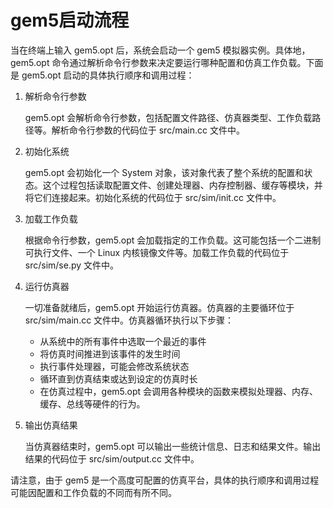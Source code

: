 
# gem5启动流程

当在终端上输入 gem5.opt 后，系统会启动一个 gem5 模拟器实例。具体地，gem5.opt 命令通过解析命令行参数来决定要运行哪种配置和仿真工作负载。下面是 gem5.opt 启动的具体执行顺序和调用过程：

1. 解析命令行参数

   gem5.opt 会解析命令行参数，包括配置文件路径、仿真器类型、工作负载路径等。解析命令行参数的代码位于 src/main.cc 文件中。

2. 初始化系统
  
   gem5.opt 会初始化一个 System 对象，该对象代表了整个系统的配置和状态。这个过程包括读取配置文件、创建处理器、内存控制器、缓存等模块，并将它们连接起来。初始化系统的代码位于 src/sim/init.cc 文件中。

3. 加载工作负载

   根据命令行参数，gem5.opt 会加载指定的工作负载。这可能包括一个二进制可执行文件、一个 Linux 内核镜像文件等。加载工作负载的代码位于 src/sim/se.py 文件中。

4. 运行仿真器

   一切准备就绪后，gem5.opt 开始运行仿真器。仿真器的主要循环位于 src/sim/main.cc 文件中。仿真器循环执行以下步骤：

   - 从系统中的所有事件中选取一个最近的事件
   - 将仿真时间推进到该事件的发生时间
   - 执行事件处理器，可能会修改系统状态
   - 循环直到仿真结束或达到设定的仿真时长
   - 在仿真过程中，gem5.opt 会调用各种模块的函数来模拟处理器、内存、缓存、总线等硬件的行为。

5. 输出仿真结果

   当仿真器结束时，gem5.opt 可以输出一些统计信息、日志和结果文件。输出结果的代码位于 src/sim/output.cc 文件中。

请注意，由于 gem5 是一个高度可配置的仿真平台，具体的执行顺序和调用过程可能因配置和工作负载的不同而有所不同。
